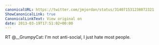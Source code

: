 ```yaml
---
canonicalURL: https://twitter.com/jmjordan/status/314071531238072321
ShowCanonicalLink: true
CanonicalLinkText: View original on
date: 2013-03-19T17:51:02+00:00
---
```

RT @__GrumpyCat: I'm not anti-social, I just hate most people.